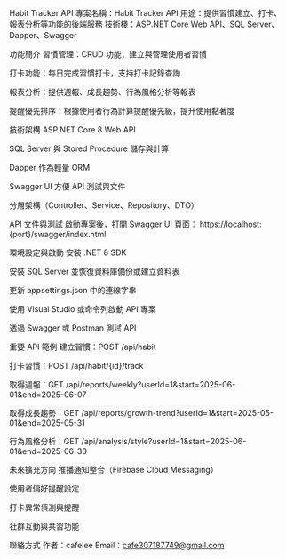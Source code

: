 Habit Tracker API
專案名稱：Habit Tracker API
用途：提供習慣建立、打卡、報表分析等功能的後端服務
技術棧：ASP.NET Core Web API、SQL Server、Dapper、Swagger

功能簡介
習慣管理：CRUD 功能，建立與管理使用者習慣

打卡功能：每日完成習慣打卡，支持打卡記錄查詢

報表分析：提供週報、成長趨勢、行為風格分析等報表

提醒優先排序：根據使用者行為計算提醒優先級，提升使用黏著度

技術架構
ASP.NET Core 8 Web API

SQL Server 與 Stored Procedure 儲存與計算

Dapper 作為輕量 ORM

Swagger UI 方便 API 測試與文件

分層架構（Controller、Service、Repository、DTO）

API 文件與測試
啟動專案後，打開 Swagger UI 頁面：
https://localhost:{port}/swagger/index.html

環境設定與啟動
安裝 .NET 8 SDK

安裝 SQL Server 並恢復資料庫備份或建立資料表

更新 appsettings.json 中的連線字串

使用 Visual Studio 或命令列啟動 API 專案

透過 Swagger 或 Postman 測試 API

重要 API 範例
建立習慣：POST /api/habit

打卡習慣：POST /api/habit/{id}/track

取得週報：GET /api/reports/weekly?userId=1&start=2025-06-01&end=2025-06-07

取得成長趨勢：GET /api/reports/growth-trend?userId=1&start=2025-05-01&end=2025-05-31

行為風格分析：GET /api/analysis/style?userId=1&start=2025-06-01&end=2025-06-30

未來擴充方向
推播通知整合（Firebase Cloud Messaging）

使用者偏好提醒設定

打卡異常偵測與提醒

社群互動與共習功能

聯絡方式
作者：cafelee
Email：cafe307187749@gmail.com
